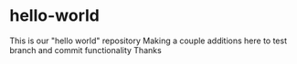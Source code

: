 # hello-world
This is our "hello world" repository
Making a couple additions here to test branch and commit functionality
Thanks

